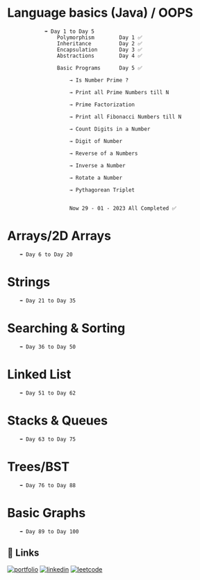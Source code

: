 # Language basics (Java) / OOPS 

                ➡️ Day 1 to Day 5 
                    Polymorphism        Day 1 ✅
                    Inheritance         Day 2 ✅
                    Encapsulation       Day 3 ✅
                    Abstractions        Day 4 ✅

                    Basic Programs      Day 5 ✅        

                        → Is Number Prime ?

                        → Print all Prime Numbers till N

                        → Prime Factorization

                        → Print all Fibonacci Numbers till N

                        → Count Digits in a Number

                        → Digit of Number

                        → Reverse of a Numbers

                        → Inverse a Number

                        → Rotate a Number

                        → Pythagorean Triplet


                        Now 29 - 01 - 2023 All Completed ✅

# Arrays/2D Arrays  
        ➡️ Day 6 to Day 20 

# Strings 
        ➡️ Day 21 to Day 35

# Searching & Sorting
        ➡️ Day 36 to Day 50

# Linked List 
        ➡️ Day 51 to Day 62

# Stacks & Queues
        ➡️ Day 63 to Day 75
    
# Trees/BST
        ➡️ Day 76 to Day 88
    
# Basic Graphs
        ➡️ Day 89 to Day 100
    
   
   

## 🔗 Links
[![portfolio](https://img.shields.io/badge/my_portfolio-000?style=for-the-badge&logo=ko-fi&logoColor=white)](https://manukaushikk.github.io/Portfolio/)
[![linkedin](https://img.shields.io/badge/linkedin-0A66C2?style=for-the-badge&logo=linkedin&logoColor=white)](https://www.linkedin.com/in/manu-kaushik-430668220/)
[![leetcode](https://img.shields.io/badge/-LeetCode-FFA116?style=for-the-badge&logo=LeetCode&logoColor=black)](https://leetcode.com/codebymanuk/)



